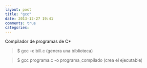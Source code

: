 ```yaml
---
layout: post
title: "gcc"
date: 2013-12-27 19:41
comments: true
categories: 
---
```

Compilador de programas de C*

>$ gcc -c bill.c (genera una biblioteca)

>$ gcc programa.c -o programa_compilado (crea el ejecutable)

